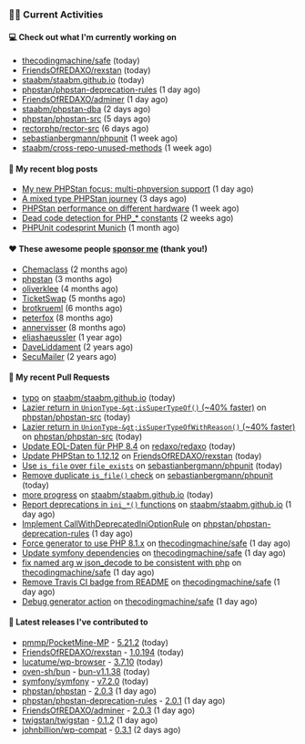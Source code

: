 ### 👨‍💻 Current Activities


#### 💻 Check out what I'm currently working on

- [thecodingmachine/safe](https://github.com/thecodingmachine/safe) (today)
- [FriendsOfREDAXO/rexstan](https://github.com/FriendsOfREDAXO/rexstan) (today)
- [staabm/staabm.github.io](https://github.com/staabm/staabm.github.io) (today)
- [phpstan/phpstan-deprecation-rules](https://github.com/phpstan/phpstan-deprecation-rules) (1 day ago)
- [FriendsOfREDAXO/adminer](https://github.com/FriendsOfREDAXO/adminer) (1 day ago)
- [staabm/phpstan-dba](https://github.com/staabm/phpstan-dba) (2 days ago)
- [phpstan/phpstan-src](https://github.com/phpstan/phpstan-src) (5 days ago)
- [rectorphp/rector-src](https://github.com/rectorphp/rector-src) (6 days ago)
- [sebastianbergmann/phpunit](https://github.com/sebastianbergmann/phpunit) (1 week ago)
- [staabm/cross-repo-unused-methods](https://github.com/staabm/cross-repo-unused-methods) (1 week ago)


#### 📜 My recent blog posts

- [My new PHPStan focus: multi-phpversion support](https://staabm.github.io/2024/11/28/phpstan-php-version-in-scope.html) (1 day ago)
- [A mixed type PHPStan journey](https://staabm.github.io/2024/11/26/phpstan-mixed-types.html) (3 days ago)
- [PHPStan performance on different hardware](https://staabm.github.io/2024/11/17/phpstan-performance-on-different-hardware.html) (1 week ago)
- [Dead code detection for PHP_* constants](https://staabm.github.io/2024/11/14/phpstan-php-version-narrowing.html) (2 weeks ago)
- [PHPUnit codesprint Munich](https://staabm.github.io/2024/10/19/phpunit-codesprint-munich.html) (1 month ago)


#### ❤️ These awesome people [sponsor me](https://github.com/sponsors/staabm) (thank you!)

- [Chemaclass](https://github.com/Chemaclass) (2 months ago)
- [phpstan](https://github.com/phpstan) (3 months ago)
- [oliverklee](https://github.com/oliverklee) (4 months ago)
- [TicketSwap](https://github.com/TicketSwap) (5 months ago)
- [brotkrueml](https://github.com/brotkrueml) (6 months ago)
- [peterfox](https://github.com/peterfox) (8 months ago)
- [annervisser](https://github.com/annervisser) (8 months ago)
- [eliashaeussler](https://github.com/eliashaeussler) (1 year ago)
- [DaveLiddament](https://github.com/DaveLiddament) (2 years ago)
- [SecuMailer](https://github.com/SecuMailer) (2 years ago)


#### 🔨 My recent Pull Requests

- [typo](https://github.com/staabm/staabm.github.io/pull/127) on [staabm/staabm.github.io](https://github.com/staabm/staabm.github.io) (today)
- [Lazier return in `UnionType-&gt;isSuperTypeOf()` (~40% faster)](https://github.com/phpstan/phpstan-src/pull/3693) on [phpstan/phpstan-src](https://github.com/phpstan/phpstan-src) (today)
- [Lazier return in `UnionType-&gt;isSuperTypeOfWithReason()` (~40% faster)](https://github.com/phpstan/phpstan-src/pull/3692) on [phpstan/phpstan-src](https://github.com/phpstan/phpstan-src) (today)
- [Update EOL-Daten für PHP 8.4](https://github.com/redaxo/redaxo/pull/6185) on [redaxo/redaxo](https://github.com/redaxo/redaxo) (today)
- [Update PHPStan to 1.12.12](https://github.com/FriendsOfREDAXO/rexstan/pull/780) on [FriendsOfREDAXO/rexstan](https://github.com/FriendsOfREDAXO/rexstan) (today)
- [Use `is_file` over `file_exists`](https://github.com/sebastianbergmann/phpunit/pull/6051) on [sebastianbergmann/phpunit](https://github.com/sebastianbergmann/phpunit) (today)
- [Remove duplicate `is_file()` check](https://github.com/sebastianbergmann/phpunit/pull/6050) on [sebastianbergmann/phpunit](https://github.com/sebastianbergmann/phpunit) (today)
- [more progress](https://github.com/staabm/staabm.github.io/pull/126) on [staabm/staabm.github.io](https://github.com/staabm/staabm.github.io) (today)
- [Report deprecations in `ini_*()` functions](https://github.com/staabm/staabm.github.io/pull/125) on [staabm/staabm.github.io](https://github.com/staabm/staabm.github.io) (1 day ago)
- [Implement CallWithDeprecatedIniOptionRule](https://github.com/phpstan/phpstan-deprecation-rules/pull/120) on [phpstan/phpstan-deprecation-rules](https://github.com/phpstan/phpstan-deprecation-rules) (1 day ago)
- [Force generator to use PHP 8.1.x](https://github.com/thecodingmachine/safe/pull/476) on [thecodingmachine/safe](https://github.com/thecodingmachine/safe) (1 day ago)
- [Update symfony dependencies](https://github.com/thecodingmachine/safe/pull/475) on [thecodingmachine/safe](https://github.com/thecodingmachine/safe) (1 day ago)
- [fix named arg w json_decode to be consistent with php](https://github.com/thecodingmachine/safe/pull/473) on [thecodingmachine/safe](https://github.com/thecodingmachine/safe) (1 day ago)
- [Remove Travis CI badge from README](https://github.com/thecodingmachine/safe/pull/472) on [thecodingmachine/safe](https://github.com/thecodingmachine/safe) (1 day ago)
- [Debug generator action](https://github.com/thecodingmachine/safe/pull/470) on [thecodingmachine/safe](https://github.com/thecodingmachine/safe) (1 day ago)


#### 🔭 Latest releases I've contributed to

- [pmmp/PocketMine-MP](https://github.com/pmmp/PocketMine-MP) - [5.21.2](https://github.com/pmmp/PocketMine-MP/releases/tag/5.21.2) (today)
- [FriendsOfREDAXO/rexstan](https://github.com/FriendsOfREDAXO/rexstan) - [1.0.194](https://github.com/FriendsOfREDAXO/rexstan/releases/tag/1.0.194) (today)
- [lucatume/wp-browser](https://github.com/lucatume/wp-browser) - [3.7.10](https://github.com/lucatume/wp-browser/releases/tag/3.7.10) (today)
- [oven-sh/bun](https://github.com/oven-sh/bun) - [bun-v1.1.38](https://github.com/oven-sh/bun/releases/tag/bun-v1.1.38) (today)
- [symfony/symfony](https://github.com/symfony/symfony) - [v7.2.0](https://github.com/symfony/symfony/releases/tag/v7.2.0) (today)
- [phpstan/phpstan](https://github.com/phpstan/phpstan) - [2.0.3](https://github.com/phpstan/phpstan/releases/tag/2.0.3) (1 day ago)
- [phpstan/phpstan-deprecation-rules](https://github.com/phpstan/phpstan-deprecation-rules) - [2.0.1](https://github.com/phpstan/phpstan-deprecation-rules/releases/tag/2.0.1) (1 day ago)
- [FriendsOfREDAXO/adminer](https://github.com/FriendsOfREDAXO/adminer) - [2.0.3](https://github.com/FriendsOfREDAXO/adminer/releases/tag/2.0.3) (1 day ago)
- [twigstan/twigstan](https://github.com/twigstan/twigstan) - [0.1.2](https://github.com/twigstan/twigstan/releases/tag/0.1.2) (1 day ago)
- [johnbillion/wp-compat](https://github.com/johnbillion/wp-compat) - [0.3.1](https://github.com/johnbillion/wp-compat/releases/tag/0.3.1) (2 days ago)
